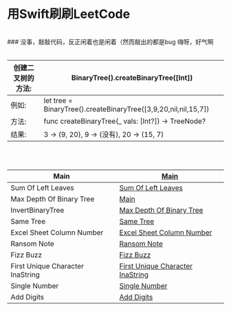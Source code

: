 # 用Swift刷刷LeetCode
<br>
### 没事，敲敲代码，反正闲着也是闲着（然而敲出的都是bug 嗨呀，好气啊
<br>
<br>

创建二叉树的方法: | BinaryTree().createBinaryTree([Int])
---- | ----
例如: | let tree = BinaryTree().createBinaryTree([3,9,20,nil,nil,15,7])
方法: | func createBinaryTree(_ vals: [Int?]) -> TreeNode?
结果: | 3 -> (9, 20), 9 -> (没有), 20 -> (15, 7)

<br>
<br>

Main | <a href="https://github.com/GetZero/-Swift-LeetCode/blob/master/LeetCode/main.swift">Main</a>
-------- | --------
Sum Of Left Leaves | <a href="https://github.com/GetZero/-Swift-LeetCode/blob/master/LeetCode/SumOfLeftLeaves.swift">Sum Of Left Leaves</a>
Max Depth Of Binary Tree | <a href="https://github.com/GetZero/-Swift-LeetCode/blob/master/LeetCode/MaxDepthOfBinaryTree.swift">Main</a>
InvertBinaryTree | <a href="https://github.com/GetZero/-Swift-LeetCode/blob/master/LeetCode/InvertBinaryTree.swift">Max Depth Of Binary Tree</a>
Same Tree | <a href="https://github.com/GetZero/-Swift-LeetCode/blob/master/LeetCode/SameTree.swift">Same Tree</a>
Excel Sheet Column Number | <a href="https://github.com/GetZero/-Swift-LeetCode/blob/master/LeetCode/ExcelSheetColumnNumber.swift">Excel Sheet Column Number</a>
Ransom Note | <a href="https://github.com/GetZero/-Swift-LeetCode/blob/master/LeetCode/RansomNote.swift">Ransom Note</a>
Fizz Buzz | <a href="https://github.com/GetZero/-Swift-LeetCode/blob/master/LeetCode/FizzBuzz.swift">Fizz Buzz</a>
First Unique Character InaString | <a href="https://github.com/GetZero/-Swift-LeetCode/blob/master/LeetCode/FirstUniqueCharacterInaString.swift">First Unique Character InaString</a>
Single Number | <a href="https://github.com/GetZero/-Swift-LeetCode/blob/master/LeetCode/SingleNumber.swift">Single Number</a>
Add Digits | <a href="https://github.com/GetZero/-Swift-LeetCode/blob/master/LeetCode/AddDigits.swift">Add Digits</a>
